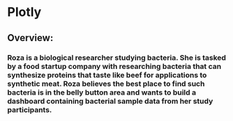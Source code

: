 # Plotly

## Overview:

### Roza is a biological researcher studying bacteria. She is tasked by a food startup company with researching bacteria that can synthesize proteins that taste like beef for applications to synthetic meat. Roza believes the best place to find such bacteria is in the belly button area and wants to build a dashboard containing bacterial sample data from her study participants.
